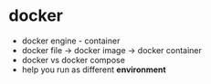 # docker
- docker engine - container
- docker file -> docker image -> docker container
- docker vs docker compose
- help you run as different __environment__
